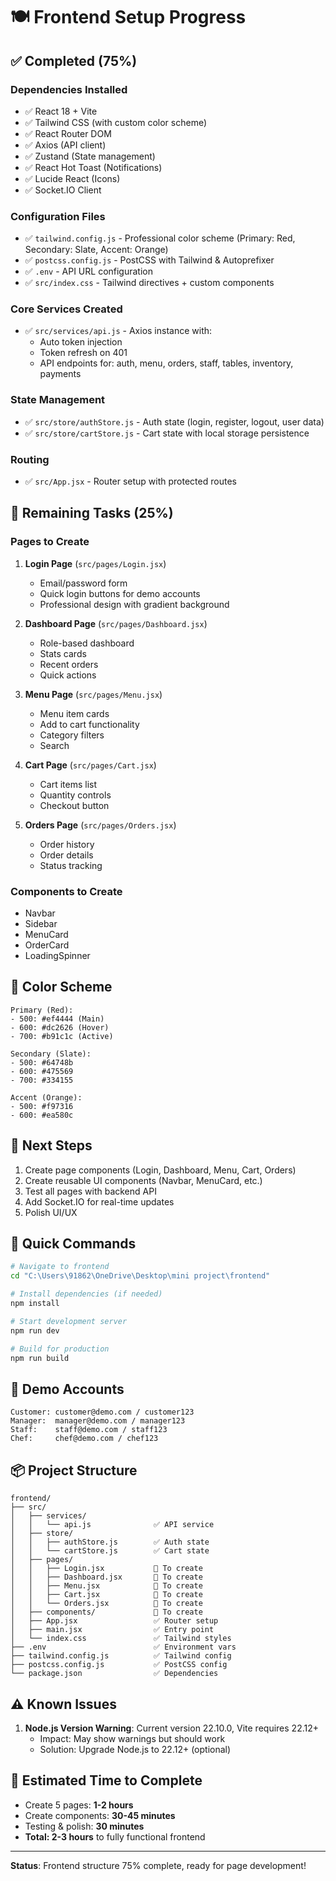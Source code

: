 # 🍽️ Frontend Setup Progress

## ✅ Completed (75%)

### Dependencies Installed
- ✅ React 18 + Vite
- ✅ Tailwind CSS (with custom color scheme)
- ✅ React Router DOM
- ✅ Axios (API client)
- ✅ Zustand (State management)
- ✅ React Hot Toast (Notifications)
- ✅ Lucide React (Icons)
- ✅ Socket.IO Client

### Configuration Files
- ✅ `tailwind.config.js` - Professional color scheme (Primary: Red, Secondary: Slate, Accent: Orange)
- ✅ `postcss.config.js` - PostCSS with Tailwind & Autoprefixer
- ✅ `.env` - API URL configuration
- ✅ `src/index.css` - Tailwind directives + custom components

### Core Services Created
- ✅ `src/services/api.js` - Axios instance with:
  - Auto token injection
  - Token refresh on 401
  - API endpoints for: auth, menu, orders, staff, tables, inventory, payments

### State Management
- ✅ `src/store/authStore.js` - Auth state (login, register, logout, user data)
- ✅ `src/store/cartStore.js` - Cart state with local storage persistence

### Routing
- ✅ `src/App.jsx` - Router setup with protected routes

## 🚧 Remaining Tasks (25%)

### Pages to Create
1. **Login Page** (`src/pages/Login.jsx`)
   - Email/password form
   - Quick login buttons for demo accounts
   - Professional design with gradient background

2. **Dashboard Page** (`src/pages/Dashboard.jsx`)
   - Role-based dashboard
   - Stats cards
   - Recent orders
   - Quick actions

3. **Menu Page** (`src/pages/Menu.jsx`)
   - Menu item cards
   - Add to cart functionality
   - Category filters
   - Search

4. **Cart Page** (`src/pages/Cart.jsx`)
   - Cart items list
   - Quantity controls
   - Checkout button

5. **Orders Page** (`src/pages/Orders.jsx`)
   - Order history
   - Order details
   - Status tracking

### Components to Create
- Navbar
- Sidebar
- MenuCard
- OrderCard
- LoadingSpinner

## 🎨 Color Scheme

```
Primary (Red):
- 500: #ef4444 (Main)
- 600: #dc2626 (Hover)
- 700: #b91c1c (Active)

Secondary (Slate):
- 500: #64748b
- 600: #475569
- 700: #334155

Accent (Orange):
- 500: #f97316
- 600: #ea580c
```

## 🚀 Next Steps

1. Create page components (Login, Dashboard, Menu, Cart, Orders)
2. Create reusable UI components (Navbar, MenuCard, etc.)
3. Test all pages with backend API
4. Add Socket.IO for real-time updates
5. Polish UI/UX

## 📝 Quick Commands

```bash
# Navigate to frontend
cd "C:\Users\91862\OneDrive\Desktop\mini project\frontend"

# Install dependencies (if needed)
npm install

# Start development server
npm run dev

# Build for production
npm run build
```

## 🔗 Demo Accounts

```
Customer: customer@demo.com / customer123
Manager:  manager@demo.com / manager123
Staff:    staff@demo.com / staff123
Chef:     chef@demo.com / chef123
```

## 📦 Project Structure

```
frontend/
├── src/
│   ├── services/
│   │   └── api.js              ✅ API service
│   ├── store/
│   │   ├── authStore.js        ✅ Auth state
│   │   └── cartStore.js        ✅ Cart state
│   ├── pages/
│   │   ├── Login.jsx           🚧 To create
│   │   ├── Dashboard.jsx       🚧 To create
│   │   ├── Menu.jsx            🚧 To create
│   │   ├── Cart.jsx            🚧 To create
│   │   └── Orders.jsx          🚧 To create
│   ├── components/             🚧 To create
│   ├── App.jsx                 ✅ Router setup
│   ├── main.jsx                ✅ Entry point
│   └── index.css               ✅ Tailwind styles
├── .env                        ✅ Environment vars
├── tailwind.config.js          ✅ Tailwind config
├── postcss.config.js           ✅ PostCSS config
└── package.json                ✅ Dependencies
```

## ⚠️ Known Issues

1. **Node.js Version Warning**: Current version 22.10.0, Vite requires 22.12+
   - Impact: May show warnings but should work
   - Solution: Upgrade Node.js to 22.12+ (optional)

## 🎯 Estimated Time to Complete

- Create 5 pages: **1-2 hours**
- Create components: **30-45 minutes**
- Testing & polish: **30 minutes**
- **Total: 2-3 hours** to fully functional frontend

---

**Status**: Frontend structure 75% complete, ready for page development!
